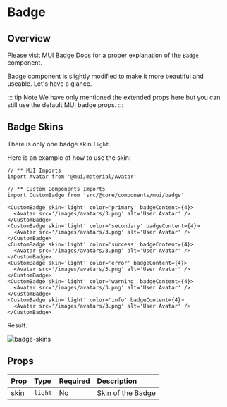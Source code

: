 # Badge

## Overview

Please visit [MUI Badge Docs](https://mui.com/components/badges/) for a proper explanation of the `Badge` component.

Badge component is slightly modified to make it more beautiful and useable. Let's have a glance.

::: tip Note
We have only mentioned the extended props here but you can still use the default MUI badge props.
:::

## Badge Skins

There is only one badge skin `light`.

Here is an example of how to use the skin:

```tsx
// ** MUI Imports
import Avatar from '@mui/material/Avatar'

// ** Custom Components Imports
import CustomBadge from 'src/@core/components/mui/badge'

<CustomBadge skin='light' color='primary' badgeContent={4}>
  <Avatar src='/images/avatars/3.png' alt='User Avatar' />
</CustomBadge>
<CustomBadge skin='light' color='secondary' badgeContent={4}>
  <Avatar src='/images/avatars/3.png' alt='User Avatar' />
</CustomBadge>
<CustomBadge skin='light' color='success' badgeContent={4}>
  <Avatar src='/images/avatars/3.png' alt='User Avatar' />
</CustomBadge>
<CustomBadge skin='light' color='error' badgeContent={4}>
  <Avatar src='/images/avatars/3.png' alt='User Avatar' />
</CustomBadge>
<CustomBadge skin='light' color='warning' badgeContent={4}>
  <Avatar src='/images/avatars/3.png' alt='User Avatar' />
</CustomBadge>
<CustomBadge skin='light' color='info' badgeContent={4}>
  <Avatar src='/images/avatars/3.png' alt='User Avatar' />
</CustomBadge>
```

Result:

<img alt='badge-skins' class='medium-zoom' :src="$withBase('/images/components/badge-skin.png')" />

## Props

| Prop |  Type   | Required |       Description |
| ---- | :------ | :------- | :---------------- |
| skin | `light` |       No | Skin of the Badge |
